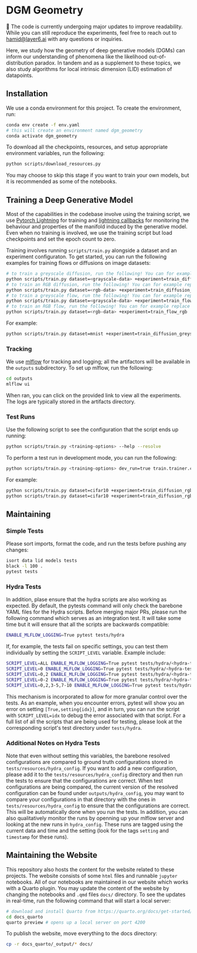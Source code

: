 # DGM Geometry

🚧 The code is currently undergoing major updates to improve readability. While you can still reproduce the experiments, feel free to reach out to hamid@layer6.ai with any questions or inquiries.

Here, we study how the geometry of deep generative models (DGMs) can inform our understanding of phenomena like the likelihood out-of-distribution paradox. In tandem and as a supplement to these topics, we also study algorithms for local intrinsic dimension (LID) estimation of datapoints.

## Installation

We use a conda environment for this project. To create the environment, run:
```bash
conda env create -f env.yaml
# this will create an environment named dgm_geometry
conda activate dgm_geometry
```

To download all the checkpoints, resources, and setup appropriate environment variables, run the following:
```bash
python scripts/download_resources.py
```
You may choose to skip this stage if you want to train your own models, but it is recommended as some of the notebooks.

## Training a Deep Generative Model

Most of the capabilities in the codebase involve using the training script, we use [Pytorch Lightning](https://lightning.ai/docs/pytorch/stable/) for training and [lightning callbacks](https://lightning.ai/docs/pytorch/stable/extensions/callbacks.html) for monitoring the behaviour and properties of the manifold induced by the generative model. Even when no training is involved, we use the training script but load checkpoints and set the epoch count to zero.

Training involves running `scripts/train.py` alongside a dataset and an experiment configuraton. To get started, you can run the following examples for training flows or diffusions on image datasets:

```bash
# to train a greyscale diffusion, run the following! You can for example replace the dataset argument with mnist or fmnist
python scripts/train.py dataset=<grayscale-data> +experiment=train_diffusion_greyscale
# to train an RGB diffusion, run the following! You can for example replace the dataset argument with cifar10
python scripts/train.py dataset=<rgb-data> +experiment=train_diffusion_rgb
# to train a greyscale flow, run the following! You can for example replace the dataset argument with mnist or fmnist
python scripts/train.py dataset=<grayscale-data> +experiment=train_flow_greyscale
# to train an RGB flow, run the following! You can for example replace the dataset argument with cifar10
python scripts/train.py dataset=<rgb-data> +experiment=train_flow_rgb
```
For example:
```bash
python scripts/train.py dataset=mnist +experiment=train_diffusion_greyscale
```

### Tracking

We use [mlflow](https://mlflow.org/) for tracking and logging; all the artifactors will be available in the `outputs` subdirectory. To set up mlflow, run the following:

```bash
cd outputs
mlflow ui
```
When ran, you can click on the provided link to view all the experiments. The logs are typically stored in the artifacts directory.

### Test Runs

Use the following script to see the configuration that the script ends up running:
```bash
python scripts/train.py <training-options> --help --resolve
```
To perform a test run in development mode, you can run the following:
```bash
python scripts/train.py <training-options> dev_run=true train.trainer.callbacks=null train.trainer.fast_dev_run=True
```
For example:
```bash
python scripts/train.py dataset=cifar10 +experiment=train_diffusion_rgb --help --resolve # show configurations
python scripts/train.py dataset=cifar10 +experiment=train_diffusion_rgb dev_run=true train.trainer.callbacks=null train.trainer.fast_dev_run=True # run without trainig logic
```

## Maintaining

### Simple Tests
Please sort imports, format the code, and run the tests before pushing any changes:
```bash
isort data lid models tests
black -l 100 .
pytest tests
```
### Hydra Tests
In addition, plase ensure that the hydra scripts are also working as expected. By default, the pytests command will only check the barebone YAML files for the Hydra scripts. Before merging major PRs, please run the following command which serves as an integration test. It will take some time but it will ensure that all the scripts are backwards compatible:
```bash
ENABLE_MLFLOW_LOGGING=True pytest tests/hydra
```
If, for example, the tests fail on specific settings, you can test them individually by setting the `SCRIPT_LEVEL` variable. Example include:
```bash
SCRIPT_LEVEL=ALL ENABLE_MLFLOW_LOGGING=True pytest tests/hydra/<hydra-test-file> # to run all the scripts
SCRIPT_LEVEL=0 ENABLE_MLFLOW_LOGGING=True pytest tests/hydra/<hydra-test-file> # to run a specific script
SCRIPT_LEVEL=0,2 ENABLE_MLFLOW_LOGGING=True pytest tests/hydra/<hydra-test-file> # to run multiple scripts
SCRIPT_LEVEL=0-2 ENABLE_MLFLOW_LOGGING=True pytest tests/hydra/<hydra-test-file> # to run a range of scripts
SCRIPT_LEVEL=0,2,3-5,7-10 ENABLE_MLFLOW_LOGGING=True pytest tests/hydra/<hydra-test-file> # to run multiple ranges of scripts
```
This mechanism is incorporated to allow for more granular control over the tests. As an example, when you encounter errors, pytest will show you an error on setting `[True,setting{idx}]`, and in turn, you can run the script with `SCRIPT_LEVEL=idx` to debug the error associated with that script. For a full list of all the scripts that are being used for testing, please look at the corresponding script's test directory under `tests/hydra`.

### Additional Notes on Hydra Tests

Note that even without setting this variables, the barebone resolved configurations are compared to ground truth configurations stored in `tests/resources/hydra_config`. If you want to add a new configuration, please add it to the `tests/resources/hydra_config` directory and then run the tests to ensure that the configurations are correct. When test configurations are being compared, the current version of the resolved configuration can be found under `outputs/hydra_config`, you may want to compare your configurations in that directory with the ones in `tests/resources/hydra_config` to ensure that the configurations are correct. This will be automatically done when you run the tests. In addition, you can also qualitatively monitor the runs by openning up your mlflow server and looking at the new runs in `hydra_config`. These runs are tagged using the current data and time and the setting (look for the tags `setting` and `timestamp` for these runs).


## Maintaining the Website

This repository also hosts the content for the website related to these projects. The website consists of some `html` files and runnable `jupyter` notebooks.
All of our notebooks are maintained in our website which works with a Quarto plugin. 
You may update the content of the website by changing the notebooks and `.qmd` files `docs/` directory. 
To see the updates in real-time, run the following command that will start a local server:
```bash
# download and install Quarto from https://quarto.org/docs/get-started/
cd docs_quarto
quarto preview # opens up a local server on port 4200
```

To publish the website, move everything to the docs directory:
```bash
cp -r docs_quarto/_output/* docs/
```
